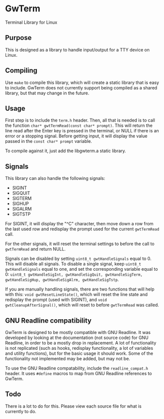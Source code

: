 # GwTerm
Terminal Library for Linux

## Purpose
This is designed as a library to handle input/output for a TTY device on Linux.

## Compiling
Use `make` to compile this library, which will create a static library that is easy to include. GwTerm does not currently support being compiled as a shared library, but that may change in the future.

## Usage
First step is to include the `term.h` header. Then, all that is needed is to call the function `char* gwtTermRead(const char* prompt)`. This will return the line read after the Enter key is pressed in the terminal, or NULL if there is an error or a stopping signal. Before getting input, it will display the value passed in the `const char* prompt` variable.

To compile against it, just add the libgwterm.a static library.

## Signals
This library can also handle the following signals:

* SIGINT
* SIGQUIT
* SIGTERM
* SIGHUP
* SIGALRM
* SIGTSTP

For SIGINT, it will display the "^C" character, then move down a row from the last used row and redisplay the prompt used for the current `gwtTermRead` call.

For the other signals, it will reset the terminal settings to before the call to `gwtTermRead` and return NULL.

Signals can be disabled by setting `uint8_t gwtHandleSignals` equal to 0. This will disable all signals. To disable a single signal, keep `uint8_t gwtHandleSignals` equal to one, and set the corresponding variable equal to 0: `uint8_t gwtHandleSigInt, gwtHandleSigQuit, gwtHandleSigTerm, gwtHandleSigHup, gwtHandleSigAlrm, gwtHandleSigTstp`.

If you are manually handling signals, there are two functions that will help with this: `void gwtResetLineState()`, which will reset the line state and redisplay the prompt (used with SIGINT), and `void gwtCleanupAfterSignal()`, which will reset to before `gwtTermRead` was called.

## GNU Readline compatibility
GwTerm is designed to be mostly compatible with GNU Readline. It was developed by looking at the documentation (not source code) for GNU Readline, in order to be a mostly drop in replacement. A lot of functionality is not replicated (such as hooks, redisplay functionality, a lot of variables and utility functions), but for the basic usage it should work. Some of the functionality not implemented may be added, but may not be.

To use the GNU Readline compatability, include the `readline_compat.h` header. It uses `#define` macros to map from GNU Readline references to GwTerm.

## Todo
There is a lot to do for this. Please view each source file for what is currently to do.
